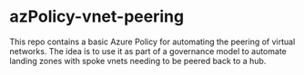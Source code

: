 # azPolicy-vnet-peering
This repo contains a basic Azure Policy for automating the peering of virtual networks. The idea is to use it as part of a governance model to automate landing zones with spoke vnets needing to be peered back to a hub.
